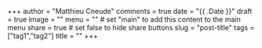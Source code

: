 +++
author = "Matthieu Cneude"
comments = true
date = "{{ .Date }}"
draft = true
image = ""
menu = "" # set "main" to add this content to the main menu
share = true # set false to hide share buttons
slug = "post-title"
tags = ["tag1","tag2"]
title = ""
+++
